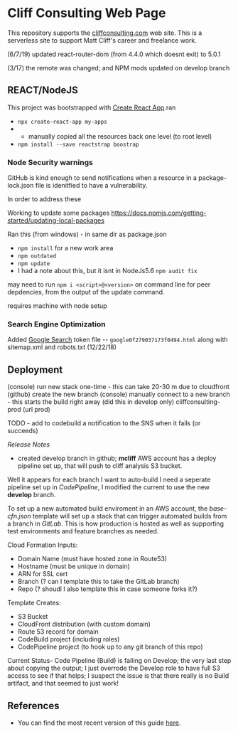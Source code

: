 # Cliff Consulting Web Page

This repository supports the [cliffconsulting.com](https://cliffconsulting.com/) web site. This is a serverless site to support Matt Cliff's career and freelance work.


(6/7/19) updated react-router-dom (from 4.4.0 which doesnt exit) to 5.0.1

(3/17) the remote was changed; and NPM mods updated on develop branch

## REACT/NodeJS
This project was bootstrapped with [Create React App](https://github.com/facebookincubator/create-react-app).ran

* `npx create-react-app my-apps`
* - manually copied all the resources back one level (to root level)
* `npm install --save reactstrap boostrap`




### Node Security warnings

GitHub is kind enough to send notifications when a resource in a package-lock.json file is idenitfied to have a vulnerability.

In order to address these

Working to update some packages
https://docs.npmjs.com/getting-started/updating-local-packages

Ran this (from windows)  - in same dir as package.json
* `npm install` for a new work area
* `npm outdated`
* `npm update`
* I had a note about this, but it isnt in NodeJs5.6 `npm audit fix`


may need to run `npm i <script>@<version>` on command line for peer depdencies, from the output of the update command.

requires machine with node setup


### Search Engine Optimization

Added [Google Search](https://search.google.com/search-console/) token file -- `google0f279037173f0494.html`  along with sitemap.xml and robots.txt (12/22/18)

## Deployment

(console) run new stack one-time - this can take 20-30 m due to cloudfront
(github) create the new branch
(console) manually connect to a new branch - this starts the build right away  (did this in develop only)
cliffconsulting-prod  (url prod)

TODO -  add to codebuild a notification to the SNS when it fails (or succeeds)


*Release Notes*
- created develop branch in github;  **mcliff** AWS account has a deploy pipeline set up, that will push to cliff analysis S3 bucket.

Well it appears for each branch I want to auto-build I need a seperate pipeline set up in *CodePipeline*, I modified the current to use the new **develop** branch.

To set up a new automated build enviroment in an AWS account, the *base-cfn.json* template will set up a stack that can trigger automated builds from a branch in *GitLab*. This is how production is hosted as well as supporting test environments and feature branches as needed.

Cloud Formation Inputs:

* Domain Name (must have hosted zone in Route53)
* Hostname (must be unique in domain)
* ARN for SSL cert
* Branch (? can I template this to take the GitLab branch)
* Repo (? shoudl I also template this in case someone forks it?)

Template Creates:

* S3 Bucket
* CloudFront distribution (with custom domain)
* Route 53 record for domain
* CodeBuild project (including roles)
* CodePipeline project (to hook up to any git branch of this repo)


Current Status-
 Code Pipeline (Build) is failing on Develop; the very last step about copying the output;  I just overrode the Develop role to have full S3 access to see if that helps;  I suspect the issue is that there really is no Build artifact,  and that seemed to just work!

## References

* You can find the most recent version of this guide [here](https://github.com/facebookincubator/create-react-app/blob/master/packages/react-scripts/template/README.md).

